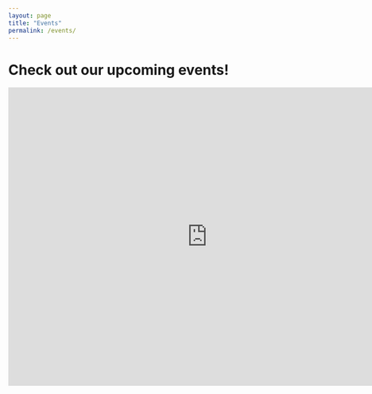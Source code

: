 ```yaml
---
layout: page
title: "Events"
permalink: /events/
---
```


# Check out our upcoming events!

<iframe src="https://calendar.google.com/calendar/embed?src=2dfd17f23b8f8bf73201c397d2c603d31938902739c13ead8ec7145b4724ec73%40group.calendar.google.com&ctz=America%2FChicago" style="border: 0" width="800" height="600" frameborder="0" scrolling="no"></iframe>
